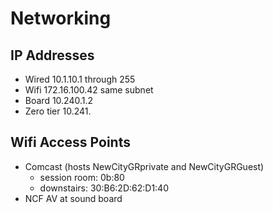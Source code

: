 # Networking

## IP Addresses

- Wired 10.1.10.1 through 255
- Wifi 172.16.100.42 same subnet
- Board 10.240.1.2
- Zero tier 10.241.

## Wifi Access Points

- Comcast (hosts NewCityGRprivate and NewCityGRGuest)
  - session room: 0b:80
  - downstairs: 30:B6:2D:62:D1:40
- NCF AV at sound board
